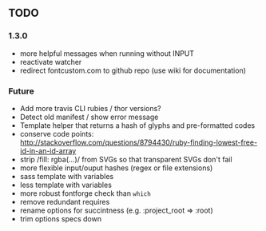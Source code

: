 ## TODO

### 1.3.0

* more helpful messages when running without INPUT
* reactivate watcher
* redirect fontcustom.com to github repo (use wiki for documentation)

### Future

* Add more travis CLI rubies / thor versions?
* Detect old manifest / show error message
* Template helper that returns a hash of glyphs and pre-formatted codes
* conserve code points: http://stackoverflow.com/questions/8794430/ruby-finding-lowest-free-id-in-an-id-array
* strip /fill: rgba(...)/ from SVGs so that transparent SVGs don't fail
* more flexible input/ouput hashes (regex or file extensions)
* sass template with variables
* less template with variables
* more robust fontforge check than `which`
* remove redundant requires
* rename options for succintness (e.g. :project_root => :root)
* trim options specs down
